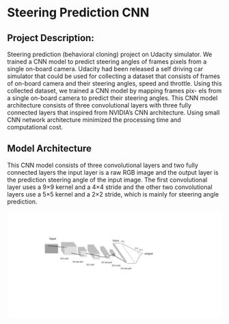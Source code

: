 # Steering Prediction CNN

## Project Description:
Steering prediction (behavioral cloning) project on Udacity simulator. We trained a CNN model to predict steering angles of frames pixels from a single on-board camera. Udacity had been released a self driving car simulator that could be used for collecting a dataset that consists of frames of on-board camera and their steering angles, speed and throttle. Using this collected dataset, we trained a CNN model by mapping frames pix- els from a single on-board camera to predict their steering angles. This CNN model architecture consists of three convolutional layers with three fully connected layers that inspired from NVIDIA’s CNN architecture. Using small CNN network architecture minimized the processing time and computational cost.


## Model Architecture
This CNN model consists of three convolutional layers and two fully connected layers the input layer is a raw RGB image and the output layer is the prediction steering angle of the input image. The first convolutional layer uses a 9×9 kernel and a 4×4 stride and the other two convolutional layers use a 5×5 kernel and a 2×2 stride, which is mainly for steering angle prediction.

<p align="center">
 <img width="500px" height="250px" src="https://github.com/anasbadawy/Steering-Prediction-CNN/blob/master/model%20diagram/last.png">
</p>
